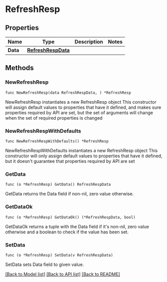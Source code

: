 # RefreshResp

## Properties

Name | Type | Description | Notes
------------ | ------------- | ------------- | -------------
**Data** | [**RefreshRespData**](RefreshRespData.md) |  | 

## Methods

### NewRefreshResp

`func NewRefreshResp(data RefreshRespData, ) *RefreshResp`

NewRefreshResp instantiates a new RefreshResp object
This constructor will assign default values to properties that have it defined,
and makes sure properties required by API are set, but the set of arguments
will change when the set of required properties is changed

### NewRefreshRespWithDefaults

`func NewRefreshRespWithDefaults() *RefreshResp`

NewRefreshRespWithDefaults instantiates a new RefreshResp object
This constructor will only assign default values to properties that have it defined,
but it doesn't guarantee that properties required by API are set

### GetData

`func (o *RefreshResp) GetData() RefreshRespData`

GetData returns the Data field if non-nil, zero value otherwise.

### GetDataOk

`func (o *RefreshResp) GetDataOk() (*RefreshRespData, bool)`

GetDataOk returns a tuple with the Data field if it's non-nil, zero value otherwise
and a boolean to check if the value has been set.

### SetData

`func (o *RefreshResp) SetData(v RefreshRespData)`

SetData sets Data field to given value.



[[Back to Model list]](../README.md#documentation-for-models) [[Back to API list]](../README.md#documentation-for-api-endpoints) [[Back to README]](../README.md)


